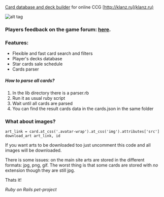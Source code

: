 [Card database and deck builder](https://klanz-deckbuilder.herokuapp.com/) for online CCG [http://klanz.ru](klanz.ru)

![alt tag](http://s010.radikal.ru/i312/1702/85/9d06cb6c9496.png)

### Players feedback on the game forum: [here](http://old.klanz.ru/forums/1/topics/30429).

### Features:
* Flexible and fast card search and filters
* Player's decks database
* Star cards sale schedule
* Cards parser

##### How to parse all cards?
1. In the lib directory there is a parser.rb
2. Run it as usual ruby script
3. Wait until all cards are parsed
4. You can find the result cards data in the cards.json in the same folder

### What about images?
    art_link = card.at_css('.avatar-wrap').at_css('img').attributes['src']
    download_art art_link, id
    
If you want arts to be downloaded too just uncomment this code and all images will be downloaded.

There is some issues: on the main site arts are stored in the different formats: jpg, png, gif.
The worst thing is that some cards are stored with _no_ extension though they are still jpg.

Thats it!

_Ruby on Rails pet-project_
